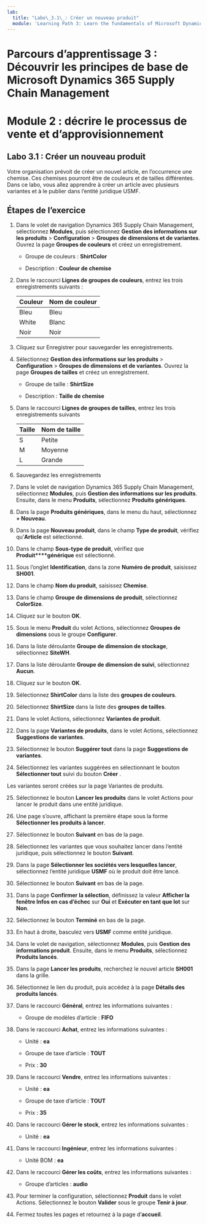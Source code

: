 ```yaml
---
lab:
  title: "Labo\_3.1\_: Créer un nouveau produit"
  module: 'Learning Path 3: Learn the fundamentals of Microsoft Dynamics 365 Supply Chain Management'
---
```


# Parcours d’apprentissage 3 : Découvrir les principes de base de Microsoft Dynamics 365 Supply Chain Management
# Module 2 : décrire le processus de vente et d’approvisionnement

## Labo 3.1 : Créer un nouveau produit

Votre organisation prévoit de créer un nouvel article, en l’occurrence une chemise. Ces chemises pourront être de couleurs et de tailles différentes. Dans ce labo, vous allez apprendre à créer un article avec plusieurs variantes et à le publier dans l’entité juridique USMF.

## Étapes de l’exercice

1. Dans le volet de navigation Dynamics 365 Supply Chain Management, sélectionnez **Modules**, puis sélectionnez **Gestion des informations sur les produits** > **Configuration** > **Groupes de dimensions et de variantes**. Ouvrez la page **Groupes de couleurs** et créez un enregistrement.

    - Groupe de couleurs : **ShirtColor**

    - Description : **Couleur de chemise**

2. Dans le raccourci **Lignes de groupes de couleurs**, entrez les trois enregistrements suivants :

    | **Couleur** | **Nom de couleur** |
    |-----------|----------------|
    | Bleu      | Bleu           |
    | White     | Blanc          |
    | Noir     | Noir          |


3. Cliquez sur Enregistrer pour sauvegarder les enregistrements.

4. Sélectionnez **Gestion des informations sur les produits** > **Configuration** > **Groupes de dimensions et de variantes**. Ouvrez la page **Groupes de tailles** et créez un enregistrement.

    - Groupe de taille : **ShirtSize**

    - Description : **Taille de chemise**

5. Dans le raccourci **Lignes de groupes de tailles**, entrez les trois enregistrements suivants

    | **Taille** | **Nom de taille** |
    |----------|---------------|
    | S        | Petite         |
    | M        | Moyenne        |
    | L        | Grande         |


6. Sauvegardez les enregistrements

7. Dans le volet de navigation Dynamics 365 Supply Chain Management, sélectionnez **Modules**, puis **Gestion des informations sur les produits**. Ensuite, dans le menu **Produits**, sélectionnez **Produits génériques**.

8. Dans la page **Produits génériques**, dans le menu du haut, sélectionnez **+ Nouveau**.

9. Dans la page **Nouveau produit**, dans le champ **Type de produit**, vérifiez qu’**Article** est sélectionné.

10. Dans le champ **Sous-type de produit**, vérifiez que **Produit****générique** est sélectionné.

11. Sous l’onglet **Identification**, dans la zone **Numéro de produit**, saisissez **SH001**.

12. Dans le champ **Nom du produit**, saisissez **Chemise**.

13. Dans le champ **Groupe de dimensions de produit**, sélectionnez **ColorSize**.

14. Cliquez sur le bouton **OK**.

15. Sous le menu **Produit** du volet Actions, sélectionnez **Groupes de dimensions** sous le groupe **Configurer**.

16. Dans la liste déroulante **Groupe de dimension de stockage**, sélectionnez **SiteWH**.

17. Dans la liste déroulante **Groupe de dimension de suivi**, sélectionnez **Aucun**.

18. Cliquez sur le bouton **OK**.

19. Sélectionnez **ShirtColor** dans la liste des **groupes de couleurs**.

20. Sélectionnez **ShirtSize** dans la liste des **groupes de tailles**.

21. Dans le volet Actions, sélectionnez **Variantes de produit**.

22. Dans la page **Variantes de produits**, dans le volet Actions, sélectionnez **Suggestions de variantes**.

23. Sélectionnez le bouton **Suggérer tout** dans la page **Suggestions de variantes**.

24. Sélectionnez les variantes suggérées en sélectionnant le bouton **Sélectionner tout** suivi du bouton **Créer** .

Les variantes seront créées sur la page Variantes de produits.

25. Sélectionnez le bouton **Lancer les produits** dans le volet Actions pour lancer le produit dans une entité juridique.

26. Une page s’ouvre, affichant la première étape sous la forme **Sélectionner les produits à lancer**.

27. Sélectionnez le bouton **Suivant** en bas de la page.

28. Sélectionnez les variantes que vous souhaitez lancer dans l’entité juridique, puis sélectionnez le bouton **Suivant**.

29. Dans la page **Sélectionner les sociétés vers lesquelles lancer**, sélectionnez l’entité juridique **USMF** où le produit doit être lancé.

30. Sélectionnez le bouton **Suivant** en bas de la page.

31. Dans la page **Confirmer la sélection**, définissez la valeur **Afficher la fenêtre Infos en cas d’échec** sur **Oui** et **Exécuter en tant que lot** sur **Non**.

32. Sélectionnez le bouton **Terminé** en bas de la page.

33. En haut à droite, basculez vers **USMF** comme entité juridique.

34. Dans le volet de navigation, sélectionnez **Modules**, puis **Gestion des informations produit**. Ensuite, dans le menu **Produits**, sélectionnez **Produits lancés**.

33. Dans la page **Lancer les produits**, recherchez le nouvel article **SH001** dans la grille.

34. Sélectionnez le lien du produit, puis accédez à la page **Détails des produits lancés**.

35. Dans le raccourci **Général**, entrez les informations suivantes :

    - Groupe de modèles d’article : **FIFO**

36. Dans le raccourci **Achat**, entrez les informations suivantes :

    - Unité : **ea**

    - Groupe de taxe d’article : **TOUT**

    - Prix : **30**

37. Dans le raccourci **Vendre**, entrez les informations suivantes :

    - Unité : **ea**

    - Groupe de taxe d’article : **TOUT**

    - Prix : **35**

38. Dans le raccourci **Gérer le stock**, entrez les informations suivantes :

    - Unité : **ea**

39. Dans le raccourci **Ingénieur**, entrez les informations suivantes :

    - Unité BOM : **ea**

40. Dans le raccourci **Gérer les coûts**, entrez les informations suivantes :

    - Groupe d’articles : **audio**

41. Pour terminer la configuration, sélectionnez **Produit** dans le volet Actions. Sélectionnez le bouton **Valider** sous le groupe **Tenir à jour**.

42. Fermez toutes les pages et retournez à la page d’**accueil**.

 
